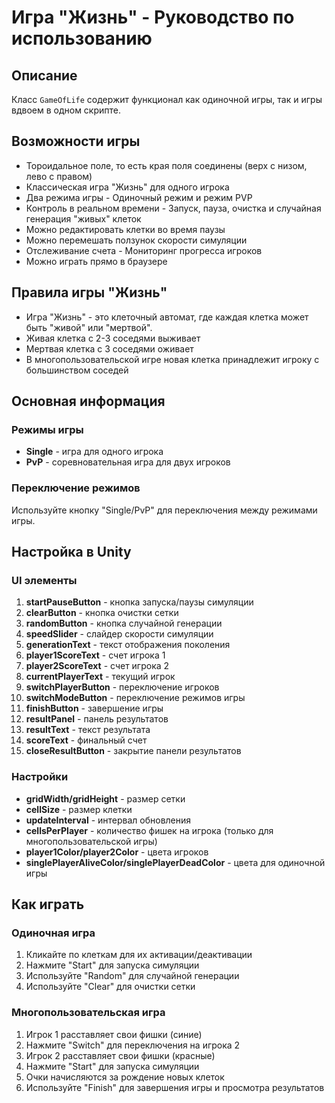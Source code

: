 #  Игра "Жизнь" - Руководство по использованию

## Описание
Класс `GameOfLife` содержит функционал как одиночной игры, так и игры вдвоем в одном скрипте.

## Возможности игры
- Тороидальное поле, то есть края поля соединены (верх с низом, лево с правом)
- Классическая игра "Жизнь" для одного игрока
- Два режима игры - Одиночный режим и режим PVP
- Контроль в реальном времени - Запуск, пауза, очистка и случайная генерация "живых" клеток
- Можно редактировать клетки во время паузы
- Можно перемешать ползунок скорости симуляции
- Отслеживание счета - Мониторинг прогресса игроков
- Можно играть прямо в браузере 

## Правила игры "Жизнь"
- Игра "Жизнь" - это клеточный автомат, где каждая клетка может быть "живой" или "мертвой".
- Живая клетка с 2-3 соседями выживает
- Мертвая клетка с 3 соседями оживает
- В многопользовательской игре новая клетка принадлежит игроку с большинством соседей

## Основная информация

### Режимы игры
- **Single** -  игра  для одного игрока
- **PvP** - соревновательная игра для двух игроков

### Переключение режимов
Используйте кнопку "Single/PvP" для переключения между режимами игры.

## Настройка в Unity

### UI элементы
1. **startPauseButton** - кнопка запуска/паузы симуляции
2. **clearButton** - кнопка очистки сетки
3. **randomButton** - кнопка случайной генерации
4. **speedSlider** - слайдер скорости симуляции
5. **generationText** - текст отображения поколения
6. **player1ScoreText** - счет игрока 1
7. **player2ScoreText** - счет игрока 2
8. **currentPlayerText** - текущий игрок
9. **switchPlayerButton** - переключение игроков
10. **switchModeButton** - переключение режимов игры
11. **finishButton** - завершение игры
12. **resultPanel** - панель результатов
13. **resultText** - текст результата
14. **scoreText** - финальный счет
15. **closeResultButton** - закрытие панели результатов

### Настройки
- **gridWidth/gridHeight** - размер сетки
- **cellSize** - размер клетки
- **updateInterval** - интервал обновления
- **cellsPerPlayer** - количество фишек на игрока (только для многопользовательской игры)
- **player1Color/player2Color** - цвета игроков
- **singlePlayerAliveColor/singlePlayerDeadColor** - цвета для одиночной игры

## Как играть

### Одиночная игра
1. Кликайте по клеткам для их активации/деактивации
2. Нажмите "Start" для запуска симуляции
3. Используйте "Random" для случайной генерации
4. Используйте "Clear" для очистки сетки

### Многопользовательская игра
1. Игрок 1 расставляет свои фишки (синие)
2. Нажмите "Switch" для переключения на игрока 2
3. Игрок 2 расставляет свои фишки (красные)
4. Нажмите "Start" для запуска симуляции
5. Очки начисляются за рождение новых клеток
6. Используйте "Finish" для завершения игры и просмотра результатов

